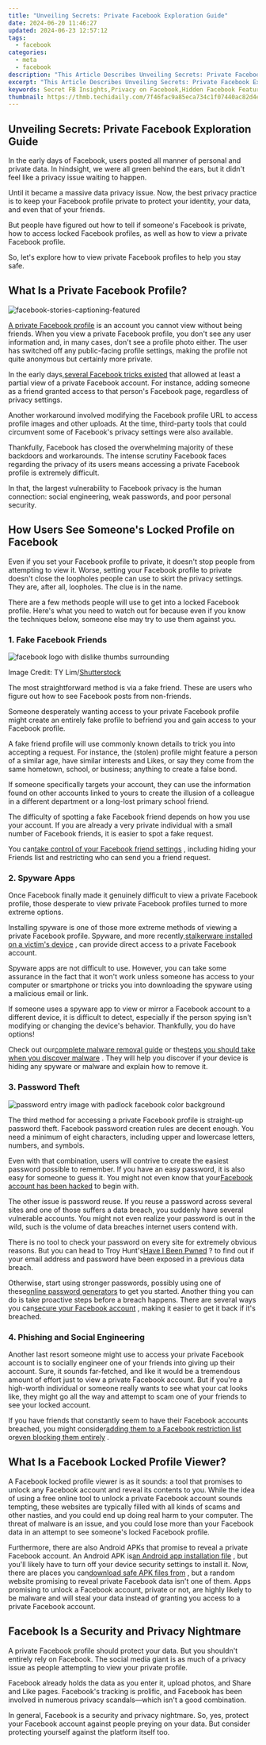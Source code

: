 ```yaml
---
title: "Unveiling Secrets: Private Facebook Exploration Guide"
date: 2024-06-20 11:46:27
updated: 2024-06-23 12:57:12
tags:
  - facebook
categories:
  - meta
  - facebook
description: "This Article Describes Unveiling Secrets: Private Facebook Exploration Guide"
excerpt: "This Article Describes Unveiling Secrets: Private Facebook Exploration Guide"
keywords: Secret FB Insights,Privacy on Facebook,Hidden Facebook Features,Exclusive FB Guide,Unlocking FB Secrets,Private FB Explore,Advanced FB Navigation
thumbnail: https://thmb.techidaily.com/7f46fac9a85eca734c1f07440ac82d4e70260de3231ef2557f357bda5f1ea303.jpg
---
```


## Unveiling Secrets: Private Facebook Exploration Guide

 In the early days of Facebook, users posted all manner of personal and private data. In hindsight, we were all green behind the ears, but it didn't feel like a privacy issue waiting to happen.

 Until it became a massive data privacy issue. Now, the best privacy practice is to keep your Facebook profile private to protect your identity, your data, and even that of your friends.

 But people have figured out how to tell if someone's Facebook is private, how to access locked Facebook profiles, as well as how to view a private Facebook profile.

 So, let's explore how to view private Facebook profiles to help you stay safe.

## What Is a Private Facebook Profile?

![facebook-stories-captioning-featured](https://static1.makeuseofimages.com/wordpress/wp-content/uploads/2021/08/facebook-stories-captioning-featured.jpg)

[A private Facebook profile](https://www.makeuseof.com/how-to-make-anonymous-facebook-profile/) is an account you cannot view without being friends. When you view a private Facebook profile, you don't see any user information and, in many cases, don't see a profile photo either. The user has switched off any public-facing profile settings, making the profile not quite anonymous but certainly more private.

 In the early days,[several Facebook tricks existed](https://www.makeuseof.com/tag/21-hidden-facebook-messenger-tricks-need-try-right-now/) that allowed at least a partial view of a private Facebook account. For instance, adding someone as a friend granted access to that person's Facebook page, regardless of privacy settings.

 Another workaround involved modifying the Facebook profile URL to access profile images and other uploads. At the time, third-party tools that could circumvent some of Facebook's privacy settings were also available.

 Thankfully, Facebook has closed the overwhelming majority of these backdoors and workarounds. The intense scrutiny Facebook faces regarding the privacy of its users means accessing a private Facebook profile is extremely difficult.

 In that, the largest vulnerability to Facebook privacy is the human connection: social engineering, weak passwords, and poor personal security.

## How Users See Someone's Locked Profile on Facebook

 Even if you set your Facebook profile to private, it doesn't stop people from attempting to view it. Worse, setting your Facebook profile to private doesn't close the loopholes people can use to skirt the privacy settings. They are, after all, loopholes. The clue is in the name.

 There are a few methods people will use to get into a locked Facebook profile. Here's what you need to watch out for because even if you know the techniques below, someone else may try to use them against you.

### 1\. Fake Facebook Friends

![facebook logo with dislike thumbs surrounding](https://static1.makeuseofimages.com/wordpress/wp-content/uploads/2023/07/facebook-logo-with-dislike-thumbs-surrounding.jpg)

 Image Credit: TY Lim/[Shutterstock](https://www.shutterstock.com/image-photo/penang-malaysia-april-10-2018-facebook-1065601421)

 The most straightforward method is via a fake friend. These are users who figure out how to see Facebook posts from non-friends.

 Someone desperately wanting access to your private Facebook profile might create an entirely fake profile to befriend you and gain access to your Facebook profile.

 A fake friend profile will use commonly known details to trick you into accepting a request. For instance, the (stolen) profile might feature a person of a similar age, have similar interests and Likes, or say they come from the same hometown, school, or business; anything to create a false bond.

 If someone specifically targets your account, they can use the information found on other accounts linked to yours to create the illusion of a colleague in a different department or a long-lost primary school friend.

 The difficulty of spotting a fake Facebook friend depends on how you use your account. If you are already a very private individual with a small number of Facebook friends, it is easier to spot a fake request.

 You can[take control of your Facebook friend settings](https://www.makeuseof.com/tag/facebook-friend-requests-unwritten-rules-hidden-settings-weekly-facebook-tips/) , including hiding your Friends list and restricting who can send you a friend request.

### 2\. Spyware Apps

 Once Facebook finally made it genuinely difficult to view a private Facebook profile, those desperate to view private Facebook profiles turned to more extreme options.

 Installing spyware is one of those more extreme methods of viewing a private Facebook profile. Spyware, and more recently,[stalkerware installed on a victim's device](http://www.makeuseof.com/tag/what-is-stalkerware/) , can provide direct access to a private Facebook account.

 Spyware apps are not difficult to use. However, you can take some assurance in the fact that it won't work unless someone has access to your computer or smartphone or tricks you into downloading the spyware using a malicious email or link.

 If someone uses a spyware app to view or mirror a Facebook account to a different device, it is difficult to detect, especially if the person spying isn't modifying or changing the device's behavior. Thankfully, you do have options!

 Check out our[complete malware removal guide](https://www.makeuseof.com/tag/download-operation-cleanup-complete-malware-removal-guide/) or the[steps you should take when you discover malware](https://www.makeuseof.com/tag/10-steps-to-take-when-you-discover-malware-on-your-computer/) . They will help you discover if your device is hiding any spyware or malware and explain how to remove it.

### 3\. Password Theft

![password entry image with padlock facebook color background](https://static1.makeuseofimages.com/wordpress/wp-content/uploads/2023/07/password-entry-image-with-padlock-facebook-color-background.jpg)

 The third method for accessing a private Facebook profile is straight-up password theft. Facebook password creation rules are decent enough. You need a minimum of eight characters, including upper and lowercase letters, numbers, and symbols.

 Even with that combination, users will contrive to create the easiest password possible to remember. If you have an easy password, it is also easy for someone to guess it. You might not even know that your[Facebook account has been hacked](https://www.makeuseof.com/tag/facebook-hacked-heres-tell-fix/) to begin with.

 The other issue is password reuse. If you reuse a password across several sites and one of those suffers a data breach, you suddenly have several vulnerable accounts. You might not even realize your password is out in the wild, such is the volume of data breaches internet users contend with.

 There is no tool to check your password on every site for extremely obvious reasons. But you can head to Troy Hunt's[Have I Been Pwned](https://haveibeenpwned.com/) ? to find out if your email address and password have been exposed in a previous data breach.

 Otherwise, start using stronger passwords, possibly using one of these[online password generators](https://www.makeuseof.com/tag/5-websites-to-generate-a-safe-and-strong-password/) to get you started. Another thing you can do is take proactive steps before a breach happens. There are several ways you can[secure your Facebook account](https://www.makeuseof.com/tag/5-secure-facebook-account-recoverable/) , making it easier to get it back if it's breached.

### 4\. Phishing and Social Engineering

 Another last resort someone might use to access your private Facebook account is to socially engineer one of your friends into giving up their account. Sure, it sounds far-fetched, and like it would be a tremendous amount of effort just to view a private Facebook account. But if you're a high-worth individual or someone really wants to see what your cat looks like, they might go all the way and attempt to scam one of your friends to see your locked account.

 If you have friends that constantly seem to have their Facebook accounts breached, you might consider[adding them to a Facebook restriction list](https://www.makeuseof.com/tag/limit-can-see-facebook-posts-restricted-list/) or[even blocking them entirely](https://www.makeuseof.com/how-to-block-facebook/) .

## What Is a Facebook Locked Profile Viewer?

 A Facebook locked profile viewer is as it sounds: a tool that promises to unlock any Facebook account and reveal its contents to you. While the idea of using a free online tool to unlock a private Facebook account sounds tempting, these websites are typically filled with all kinds of scams and other nasties, and you could end up doing real harm to your computer. The threat of malware is an issue, and you could lose more than your Facebook data in an attempt to see someone's locked Facebook profile.

 Furthermore, there are also Android APKs that promise to reveal a private Facebook account. An Android APK is[an Android app installation file](https://www.makeuseof.com/tag/what-is-apk-file/) , but you'll likely have to turn off your device security settings to install it. Now, there are places you can[download safe APK files from](https://www.makeuseof.com/tag/safe-android-apk-downloads/) , but a random website promising to reveal private Facebook data isn't one of them. Apps promising to unlock a Facebook account, private or not, are highly likely to be malware and will steal your data instead of granting you access to a private Facebook account.

## Facebook Is a Security and Privacy Nightmare

 A private Facebook profile should protect your data. But you shouldn't entirely rely on Facebook. The social media giant is as much of a privacy issue as people attempting to view your private profile.

 Facebook already holds the data as you enter it, upload photos, and Share and Like pages. Facebook's tracking is prolific, and Facebook has been involved in numerous privacy scandals—which isn't a good combination.

 In general, Facebook is a security and privacy nightmare. So, yes, protect your Facebook account against people preying on your data. But consider protecting yourself against the platform itself too.


<ins class="adsbygoogle"
     style="display:block"
     data-ad-format="autorelaxed"
     data-ad-client="ca-pub-7571918770474297"
     data-ad-slot="1223367746"></ins>



<ins class="adsbygoogle"
     style="display:block"
     data-ad-client="ca-pub-7571918770474297"
     data-ad-slot="8358498916"
     data-ad-format="auto"
     data-full-width-responsive="true"></ins>
